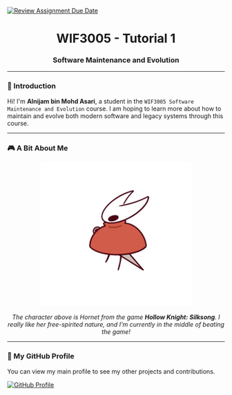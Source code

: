 [![Review Assignment Due Date](https://classroom.github.com/assets/deadline-readme-button-22041afd0340ce965d47ae6ef1cefeee28c7c493a6346c4f15d667ab976d596c.svg)](https://classroom.github.com/a/LQr4ft17)

<div align="center">
  
# WIF3005 - Tutorial 1
### Software Maintenance and Evolution

</div>

---

### 👋 Introduction

Hi! I'm **Alnijam bin Mohd Asari**, a student in the `WIF3005 Software Maintenance and Evolution` course. I am hoping to learn more about how to maintain and evolve both modern software and legacy systems through this course.

---

### 🎮 A Bit About Me

<p align="center">
  <img src="https://github.com/SoftwareMaintenanceEvolution/tutorial-1-nijam001/blob/main/download.jpeg?raw=true" alt="Hornet from Hollow Knight: Silksong" width="350"/>
</p>

<div align="center">
  <p>
    <em>
      The character above is Hornet from the game <b>Hollow Knight: Silksong</b>. I really like her free-spirited nature, and I'm currently in the middle of beating the game!
    </em>
  </p>
</div>

---

### 🔗 My GitHub Profile

You can view my main profile to see my other projects and contributions.

<a href="https://github.com/nijam001" target="_blank">
  <img src="https://img.shields.io/badge/GitHub-Profile-181717?style=for-the-badge&logo=github&logoColor=white" alt="GitHub Profile"/>
</a>
